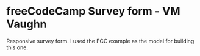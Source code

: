 # freeCodeCamp Survey form - VM Vaughn

Responsive survey form. I used the FCC example as the model for building this one.